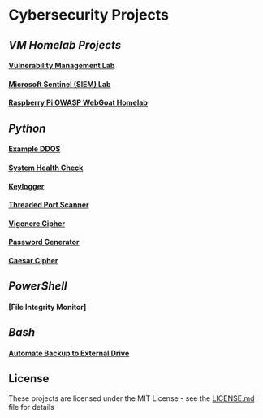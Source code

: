 # **Cybersecurity Projects**

## *VM Homelab Projects*

#### [Vulnerability Management Lab](https://github.com/DaveRoppo/Cyber-Security/tree/main/Labs/Vulnerability%20Management%20Lab)

#### [Microsoft Sentinel (SIEM) Lab](https://github.com/DaveRoppo/Cyber-Security/tree/main/Labs/Microsoft%20Sentinel%20(SIEM)%20Lab)

#### [Raspberry Pi OWASP WebGoat Homelab](https://github.com/DaveRoppo/Cyber-Security/tree/main/Labs/Raspberry%20Pi%20OWASP%20WebGoat%20Home%20Lab)

## *Python*

#### [Example DDOS](https://github.com/DaveRoppo/Cyber-Security/tree/main/Python/Example%20DDOS)

#### [System Health Check](https://github.com/DaveRoppo/Cyber-Security/tree/main/Python/System%20Health%20Check)

#### [Keylogger](https://github.com/DaveRoppo/Cyber-Security/tree/main/Python/Keylogger)

#### [Threaded Port Scanner](https://github.com/DaveRoppo/Cyber-Security/tree/main/Python/Threaded%20Port%20Scanner)

#### [Vigenere Cipher](https://github.com/DaveRoppo/Cyber-Security/tree/main/Python/Vigenere%20Cipher)

#### [Password Generator](https://github.com/DaveRoppo/Cyber-Security/tree/main/Python/Password%20Generator)

#### [Caesar Cipher](https://github.com/DaveRoppo/Cyber-Security/tree/main/Python/Caesar%20Cipher)

## *PowerShell*

#### [File Integrity Monitor]

## *Bash*

#### [Automate Backup to External Drive](https://github.com/DaveRoppo/Cyber-Security/tree/main/Bash/Automating%20Backup%20to%20an%20External%20Drive)

## License
These projects are licensed under the MIT License - see the [LICENSE.md](https://github.com/DaveRoppo/Cyber-Security/blob/main/LICENSE) file for details

